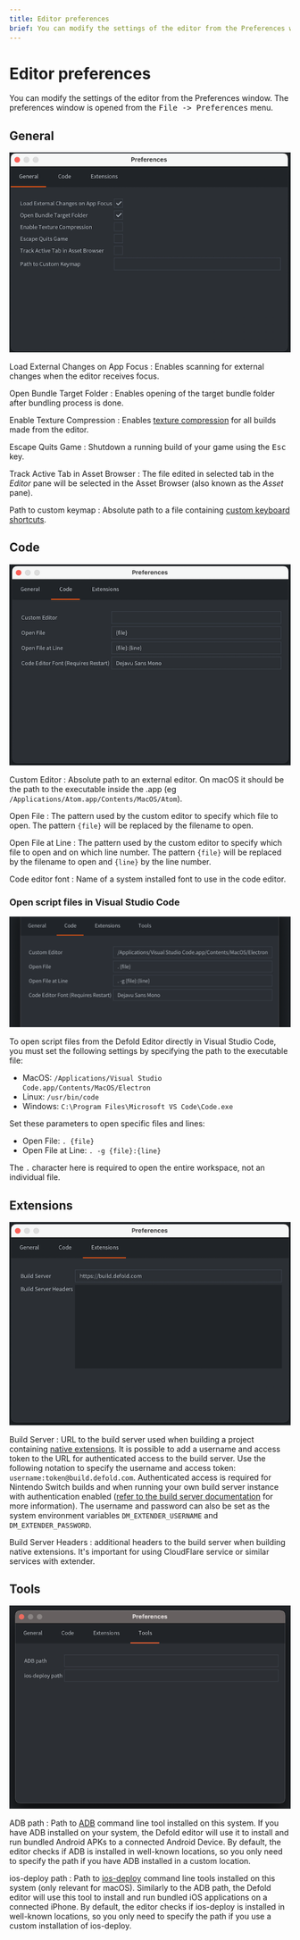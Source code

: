 ```yaml
---
title: Editor preferences
brief: You can modify the settings of the editor from the Preferences window.
---
```


# Editor preferences

You can modify the settings of the editor from the Preferences window. The preferences window is opened from the <kbd>File -> Preferences</kbd> menu.

## General

![](images/editor/preferences_general.png)

Load External Changes on App Focus
: Enables scanning for external changes when the editor receives focus.

Open Bundle Target Folder
: Enables opening of the target bundle folder after bundling process is done.

Enable Texture Compression
: Enables [texture compression](/manuals/texture-profiles) for all builds made from the editor.

Escape Quits Game
: Shutdown a running build of your game using the <kbd>Esc</kbd> key.

Track Active Tab in Asset Browser
: The file edited in selected tab in the *Editor* pane will be selected in the Asset Browser (also known as the *Asset* pane).

Path to custom keymap
: Absolute path to a file containing [custom keyboard shortcuts](/manuals/editor-keyboard-shortcuts).


## Code

![](images/editor/preferences_code.png)

Custom Editor
: Absolute path to an external editor. On macOS it should be the path to the executable inside the .app (eg `/Applications/Atom.app/Contents/MacOS/Atom`).

Open File
: The pattern used by the custom editor to specify which file to open. The pattern `{file}` will be replaced by the filename to open.

Open File at Line
: The pattern used by the custom editor to specify which file to open and on which line number. The pattern `{file}` will be replaced by the filename to open and `{line}` by the line number.

Code editor font
: Name of a system installed font to use in the code editor.


### Open script files in Visual Studio Code

![](images/editor/preferences_vscode.png)

To open script files from the Defold Editor directly in Visual Studio Code, you must set the following settings by specifying the path to the executable file:

- MacOS: `/Applications/Visual Studio Code.app/Contents/MacOS/Electron`
- Linux: `/usr/bin/code`
- Windows: `C:\Program Files\Microsoft VS Code\Code.exe`

 Set these parameters to open specific files and lines:

- Open File: `. {file}`
- Open File at Line: `. -g {file}:{line}`

The `.` character here is required to open the entire workspace, not an individual file.


## Extensions

![](images/editor/preferences_extensions.png)

Build Server
: URL to the build server used when building a project containing [native extensions](/manuals/extensions). It is possible to add a username and access token to the URL for authenticated access to the build server. Use the following notation to specify the username and access token: `username:token@build.defold.com`. Authenticated access is required for Nintendo Switch builds and when running your own build server instance with authentication enabled ([refer to the build server documentation](https://github.com/defold/extender/blob/dev/README_SECURITY.md) for more information). The username and password can also be set as the system environment variables `DM_EXTENDER_USERNAME` and `DM_EXTENDER_PASSWORD`.

Build Server Headers
: additional headers to the build server when building native extensions. It's important for using CloudFlare service or similar services with extender.

## Tools

![](images/editor/preferences_tools.png)

ADB path
: Path to [ADB](https://developer.android.com/tools/adb) command line tool installed on this system. If you have ADB installed on your system, the Defold editor will use it to install and run bundled Android APKs to a connected Android Device. By default, the editor checks if ADB is installed in well-known locations, so you only need to specify the path if you have ADB installed in a custom location.

ios-deploy path
: Path to [ios-deploy](https://github.com/ios-control/ios-deploy) command line tools installed on this system (only relevant for macOS). Similarly to the ADB path, the Defold editor will use this tool to install and run bundled iOS applications on a connected iPhone. By default, the editor checks if ios-deploy is installed in well-known locations, so you only need to specify the path if you use a custom installation of ios-deploy.